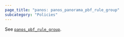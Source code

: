 ```yaml
---
page_title: "panos: panos_panorama_pbf_rule_group"
subcategory: "Policies"
---
```


See [`panos_pbf_rule_group`](pbf_rule_group.html).
